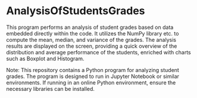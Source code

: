 # AnalysisOfStudentsGrades
This program performs an analysis of student grades based on data embedded directly within the code. It utilizes the NumPy library etc. to compute the mean, median, and variance of the grades. The analysis results are displayed on the screen, providing a quick overview of the distribution and average performance of the students, enriched with charts such as Boxplot and Histogram.


Note: This repository contains a Python program for analyzing student grades. The program is designed to run in Jupyter Notebook or similar environments. If running in an online Python environment, ensure the necessary libraries can be installed.
